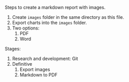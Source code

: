 Steps to create a markdown report with images.

1. Create `images` folder in the same directory as this file.
2. Export charts into the `images` folder.
3. Two options:
   1. PDF
   2. Word

Stages:

1. Research and development: Git
2. Definitive
   1. Export images
   2. Markdown to PDF